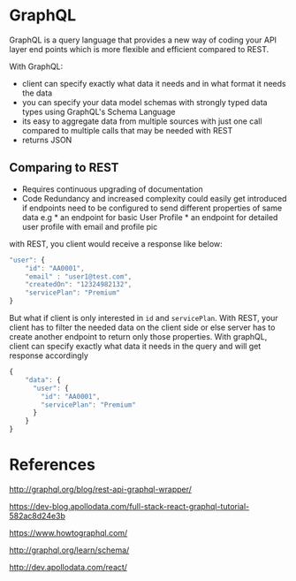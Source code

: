 # GraphQL

GraphQL is a query language that provides a new way of coding your API layer end points which is more flexible and efficient compared to REST.

With GraphQL:
- client can specify exactly what data it needs and in what format it needs the data
- you can specify your data model schemas with strongly typed data types using GraphQL's Schema Language
- its easy to aggregate data from multiple sources with just one call compared to multiple calls that may be needed with REST 
- returns JSON

## Comparing to REST
* Requires continuous upgrading of documentation
* Code Redundancy and increased complexity could easily get introduced if endpoints need to be configured to send different properties of same data
    e.g * an endpoint for basic User Profile 
        * an endpoint for detailed user profile with email and profile pic
        
with REST, you client would receive a response like below:

```js
"user": {
    "id": "AA0001",
    "email" : "user1@test.com",
    "createdOn": "12324982132",
    "servicePlan": "Premium"
}

```

But what if client is only interested in `id` and `servicePlan`. With REST, your client has to filter the needed data on the client side or else server has to create another endpoint to return only those properties.
With graphQL, client can specify exactly what data it needs in the query and will get response accordingly

```js
{
    "data": {
      "user": {
        "id": "AA0001",
        "servicePlan": "Premium"
      }
    }
}
```



# References
http://graphql.org/blog/rest-api-graphql-wrapper/

https://dev-blog.apollodata.com/full-stack-react-graphql-tutorial-582ac8d24e3b

https://www.howtographql.com/

http://graphql.org/learn/schema/

http://dev.apollodata.com/react/